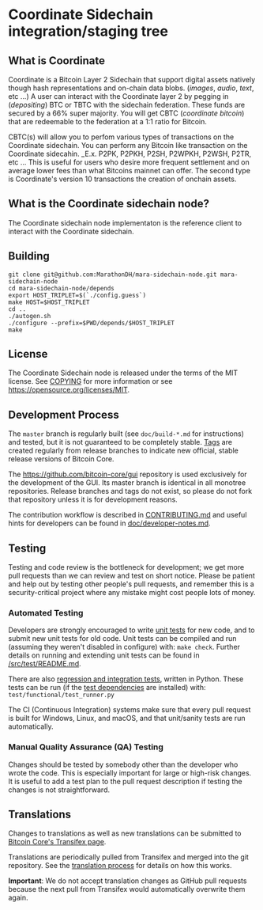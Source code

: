 Coordinate Sidechain integration/staging tree
=====================================

What is Coordinate
------------------
Coordinate is a Bitcoin Layer 2 Sidechain that support digital assets natively though hash representations and
on-chain data blobs. (_images_, _audio_, _text_, etc ...) A user can interact with the Coordinate layer 2 by
pegging in (_depositing_) BTC or TBTC with the sidechain federation. These funds are secured by a 66% super majority.
You will get CBTC (_coordinate bitcoin_) that are redeemable to the federation at a 1:1 ratio for Bitcoin.

CBTC(s) will allow you to perfom various types of transactions on the Coordinate sidechain. You can perform
any Bitcoin like transaction on the Coordinate sidecahin. _E.x. P2PK, P2PKH, P2SH, P2WPKH, P2WSH, P2TR, etc ...
This is useful for users who desire more frequent settlement and on average lower fees than what Bitcoins mainnet
can offer. The second type is Coordinate's version 10 transactions the creation of onchain assets.


What is the Coordinate sidechain node?
--------------------------------------
The Coordinate sidechain node implementaton is the reference client to interact with the Coordinate sidechain.

Building
--------
```
git clone git@github.com:MarathonDH/mara-sidechain-node.git mara-sidechain-node
cd mara-sidechain-node/depends
export HOST_TRIPLET=$(`./config.guess`)
make HOST=$HOST_TRIPLET
cd ..
./autogen.sh
./configure --prefix=$PWD/depends/$HOST_TRIPLET
make
```

License
-------

The Coordinate Sidechain node is released under the terms of the MIT license. See [COPYING](COPYING) for more
information or see https://opensource.org/licenses/MIT.

Development Process
-------------------

The `master` branch is regularly built (see `doc/build-*.md` for instructions) and tested, but it is not guaranteed to be
completely stable. [Tags](https://github.com/bitcoin/bitcoin/tags) are created
regularly from release branches to indicate new official, stable release versions of Bitcoin Core.

The https://github.com/bitcoin-core/gui repository is used exclusively for the
development of the GUI. Its master branch is identical in all monotree
repositories. Release branches and tags do not exist, so please do not fork
that repository unless it is for development reasons.

The contribution workflow is described in [CONTRIBUTING.md](CONTRIBUTING.md)
and useful hints for developers can be found in [doc/developer-notes.md](doc/developer-notes.md).

Testing
-------

Testing and code review is the bottleneck for development; we get more pull
requests than we can review and test on short notice. Please be patient and help out by testing
other people's pull requests, and remember this is a security-critical project where any mistake might cost people
lots of money.

### Automated Testing

Developers are strongly encouraged to write [unit tests](src/test/README.md) for new code, and to
submit new unit tests for old code. Unit tests can be compiled and run
(assuming they weren't disabled in configure) with: `make check`. Further details on running
and extending unit tests can be found in [/src/test/README.md](/src/test/README.md).

There are also [regression and integration tests](/test), written
in Python.
These tests can be run (if the [test dependencies](/test) are installed) with: `test/functional/test_runner.py`

The CI (Continuous Integration) systems make sure that every pull request is built for Windows, Linux, and macOS,
and that unit/sanity tests are run automatically.

### Manual Quality Assurance (QA) Testing

Changes should be tested by somebody other than the developer who wrote the
code. This is especially important for large or high-risk changes. It is useful
to add a test plan to the pull request description if testing the changes is
not straightforward.

Translations
------------

Changes to translations as well as new translations can be submitted to
[Bitcoin Core's Transifex page](https://www.transifex.com/bitcoin/bitcoin/).

Translations are periodically pulled from Transifex and merged into the git repository. See the
[translation process](doc/translation_process.md) for details on how this works.

**Important**: We do not accept translation changes as GitHub pull requests because the next
pull from Transifex would automatically overwrite them again.
